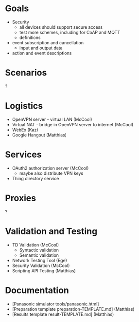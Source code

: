 # Goals

* Security
   - all devices should support secure access
   - test more schemes, including for CoAP and MQTT
   - definitions
* event subscription and cancellation
   - input and output data
* action and event descriptions

# Scenarios

?

# Logistics

* OpenVPN server - virtual LAN (McCool)
* Virtual NAT - bridge in OpenVPN server to internet (McCool)
* WebEx (Kaz)
* Google Hangout (Matthias)

# Services

* OAuth2 authorization server (McCool)
  - maybe also distribute VPN keys
* Thing directory service

# Proxies

? 

# Validation and Testing

* TD Validation (McCool)
   - Syntactic validation
   - Semantic validation
* Network Testing Tool (Ege)
* Security Validation (McCool)
* Scripting API Testing (Matthias)

# Documentation

* [Panasonic simulator tools/panasonic.html]
* [Preparation template preparation-TEMPLATE.md] (Matthias)
* [Results template result-TEMPLATE.md] (Matthias)
